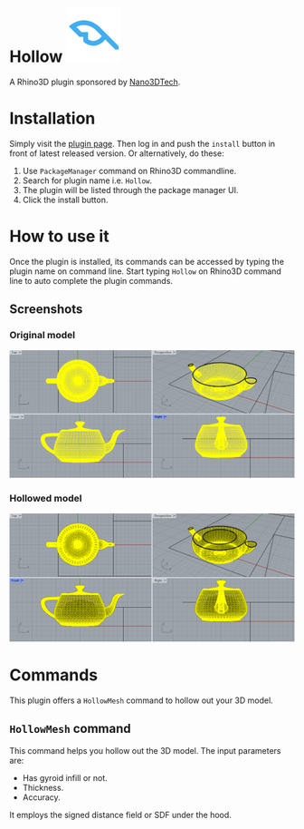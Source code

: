 # Hollow ![Icon](./RhinoCommon/pkg/dist/icon.svg)

A Rhino3D plugin sponsored by [Nano3DTech](https://nano3dtech.com/).

# Installation

Simply visit the [plugin page](https://www.food4rhino.com/en/app/hollow). Then log in and push the `install` button in front of latest released version. Or alternatively, do these:

1. Use `PackageManager` command on Rhino3D commandline.
1. Search for plugin name i.e. `Hollow`.
1. The plugin will be listed through the package manager UI.
1. Click the install button.

# How to use it

Once the plugin is installed, its commands can be accessed by typing the plugin name on command line. Start typing `Hollow` on Rhino3D command line to auto complete the plugin commands.

## Screenshots

### Original model

![Original model](RhinoCommon/doc/original.png "Original model")

### Hollowed model

![Hollowed model](RhinoCommon/doc/hollowed.png "Hollowed model")

# Commands

This plugin offers a `HollowMesh` command to hollow out your 3D model.

## `HollowMesh` command

This command helps you hollow out the 3D model. The input parameters are:

* Has gyroid infill or not.
* Thickness.
* Accuracy.

It employs the signed distance field or SDF under the hood.
